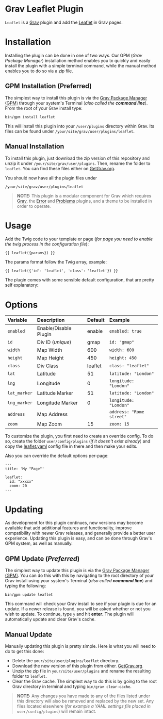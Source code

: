 # Grav Leaflet Plugin

`Leaflet` is a [Grav](http://github.com/getgrav/grav) plugin and add the [Leaflet](http://leafletjs.com/) in Grav pages.

# Installation

Installing the plugin can be done in one of two ways. Our GPM (_Grav Package Manager_) installation method enables you to quickly and easily install the plugin with a simple terminal command, while the manual method enables you to do so via a zip file.

## GPM Installation (Preferred)

The simplest way to install this plugin is via the [Grav Package Manager (GPM)](http://learn.getgrav.org/advanced/grav-gpm) through your system's Terminal (_also called the **command line**_).  From the root of your Grav install type:

    bin/gpm install leaflet

This will install this plugin into your `/user/plugins` directory within Grav. Its files can be found under `/your/site/grav/user/plugins/leaflet`.

## Manual Installation

To install this plugin, just download the zip version of this repository and unzip it under `/your/site/grav/user/plugins`. Then, rename the folder to `leaflet`. You can find these files either on [GetGrav.org](http://getgrav.org/downloads/plugins#extras).

You should now have all the plugin files under

    /your/site/grav/user/plugins/leaflet

> **NOTE:** This plugin is a modular component for Grav which requires [Grav](http://github.com/getgrav/grav), the [Error](https://github.com/getgrav/grav-plugin-error) and [Problems](https://github.com/getgrav/grav-plugin-problems) plugins, and a theme to be installed in order to operate.

# Usage

Add the Twig code to your template or page (_for page you need to enable the twig process in the configuration file_):

    {{ leaflet({params}) }}

The params format follow the Twig array, example:

    {{ leaflet({'id': 'leaflet', 'class': 'leaflet'}) }}

The plugin comes with some sensible default configuration, that are pretty self explanatory:

# Options

|      Variable     |       Description       | Default |           Example         |
| :---------------- | :---------------------- | :------ | :------------------------ |
| `enabled`         | Enable/Disable Plugin   | enable  | `enabled: true`           |
| `id`              | Div ID (_unique_)       | gmap    | `id: "gmap"`              |
| `width`           | Map Width               | 600     | `width: 600`              |
| `height`          | Map Height              | 450     | `height: 450`             |
| `class`           | Div Class               | leaflet | `class: "leaflet"`        |
| `lat`             | Latitude                |    51   | `latitude: "London"`      |
| `lng`             | Longitude               |    0    | `longitude: "London"`     |
| `lat_marker`      | Latitude Marker         |    51   | `latitude: "London"`      |
| `lng_marker`      | Longitude Marker        |    0    | `longitude: "London"`     |
| `address`         | Map Address             |         | `address: "Rome street"`  |
| `zoom`            | Map Zoom                | 15      | `zoom: 15`                |

To customize the plugin, you first need to create an override config. To do so, create the folder `user/config/plugins` (_if it doesn't exist already_) and copy the [leaflet.yaml](leaflet.yaml) config file in there and then make your edits.

Also you can override the default options per-page:

    ---
    title: 'My "Page"'

    leaflet:
      id: "xxxxx"
      zoom: 20
    ---

# Updating

As development for this plugin continues, new versions may become available that add additional features and functionality, improve compatibility with newer Grav releases, and generally provide a better user experience. Updating this plugin is easy, and can be done through Grav's GPM system, as well as manually.

## GPM Update (_Preferred_)

The simplest way to update this plugin is via the [Grav Package Manager (GPM)](http://learn.getgrav.org/advanced/grav-gpm). You can do this with this by navigating to the root directory of your Grav install using your system's Terminal (_also called **command line**_) and typing the following:

    bin/gpm update leaflet

This command will check your Grav install to see if your plugin is due for an update. If a newer release is found, you will be asked whether or not you wish to update. To continue, type `y` and hit **enter**. The plugin will automatically update and clear Grav's cache.

## Manual Update

Manually updating this plugin is pretty simple. Here is what you will need to do to get this done:

* Delete the `your/site/user/plugins/leaflet` directory.
* Download the new version of this plugin from either. [GetGrav.org](http://getgrav.org/downloads/plugins#extras).
* Unzip the zip file in `your/site/user/plugins` and rename the resulting folder to `leaflet`.
* Clear the Grav cache. The simplest way to do this is by going to the root Grav directory in terminal and typing `bin/grav clear-cache`.

> **NOTE:** Any changes you have made to any of the files listed under this directory will also be removed and replaced by the new set. Any files located elsewhere (_for example a YAML settings file placed in_ `user/config/plugins`) will remain intact.

